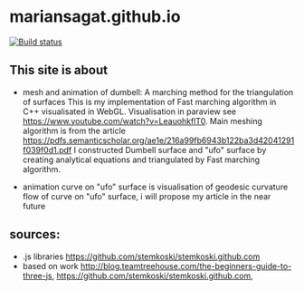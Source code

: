 


# mariansagat.github.io
[![Build status](https://mariansagat.github.io/)](https://mariansagat.github.io/)

## This site is about
* mesh and animation of dumbell:
A marching method for the triangulation of surfaces
This is my implementation of Fast marching algorithm in C++ visualisated in WebGL.
Visualisation in paraview see https://www.youtube.com/watch?v=LeauohkflT0.
Main meshing algorithm is from the article https://pdfs.semanticscholar.org/ae1e/216a99fb6943b122ba3d42041291f039f0d1.pdf
I constructed Dumbell surface and "ufo" surface by creating analytical equations and triangulated by Fast marching algorithm.

* animation curve on "ufo" surface
is visualisation of geodesic curvature flow of curve on "ufo" surface, i will propose my article in the near future

## sources:
* .js libraries  <https://github.com/stemkoski/stemkoski.github.com>
* based on work <http://blog.teamtreehouse.com/the-beginners-guide-to-three-js>, <https://github.com/stemkoski/stemkoski.github.com>,


